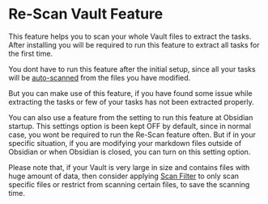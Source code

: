 # Re-Scan Vault Feature

This feature helps you to scan your whole Vault files to extract the tasks. After installing you will be required to run this feature to extract all tasks for the first time.

You dont have to run this feature after the initial setup, since all your tasks will be [auto-scanned](docs/Features/Auto_Scanning_Files.md) from the files you have modified.

But you can make use of this feature, if you have found some issue while extracting the tasks or few of your tasks has not been extracted properly.

You can also use a feature from the setting to run this feature at Obsidian startup. This settings option is been kept OFF by default, since in normal case, you wont be required to run the Re-Scan feature often. But if in your specific situation, if you are modifying your markdown files outside of Obsidian or when Obsidian is closed, you can turn on this setting option. 

Please note  that, if your Vault is very large in size and contains files with huge amount of data, then consider applying [Scan Filter](docs/Features/Filters_for_Scanning.md) to only scan specific files or restrict from scanning certain files, to save the scanning time.
